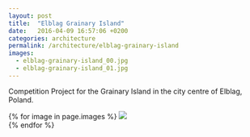 ```yaml
---
layout: post
title:  "Elblag Grainary Island"
date:   2016-04-09 16:57:06 +0200
categories: architecture
permalink: /architecture/elblag-grainary-island
images:
  - elblag-grainary-island_00.jpg
  - elblag-grainary-island_01.jpg
---
```

Competition Project for the Grainary Island in the city centre of Elblag, Poland.
<br>

{% for image in page.images %}
  <img rel="nofollow" class="image-full" src="/assets/architecture/elblag-grainary-island/{{ image }}"/>
  <br>
{% endfor %}
